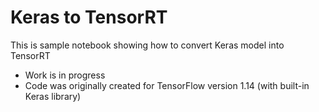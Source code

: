 # Keras to TensorRT

This is sample notebook showing how to convert Keras model into TensorRT  
* Work is in progress
* Code was originally created for TensorFlow version 1.14 (with built-in Keras library)